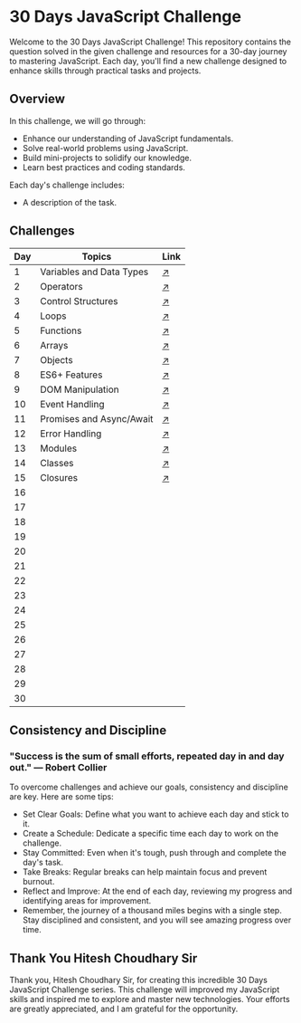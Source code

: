 # 30 Days JavaScript Challenge

Welcome to the 30 Days JavaScript Challenge! This repository contains the question solved in the given challenge and resources for a 30-day journey to mastering JavaScript. Each day, you'll find a new challenge designed to enhance skills through practical tasks and projects.

## Overview

In this challenge, we will go through:
- Enhance our understanding of JavaScript fundamentals.
- Solve real-world problems using JavaScript.
- Build mini-projects to solidify our knowledge.
- Learn best practices and coding standards.

Each day's challenge includes:
- A description of the task.

## Challenges

| Day   | Topics                  | Link                                                                                                                                    |
| ---   | ----------------------- |  --------------------------------                                                                                                       |
| 1     | Variables and Data Types|  [↗️](https://github.com/Mohit-Kucheriya/30Days_Javascript_Challenge_/blob/3f9976fb89084f3bb269a41d59343b7aa9dae3b6/Day1/script.js)    |
| 2     | Operators               |  [↗️](https://github.com/Mohit-Kucheriya/30Days_JavaScript_Challenge_/blob/c245e3f2f6b2600f948bc8ab286f5d44205af39a/Day2/script.js)    |  
| 3     | Control Structures      |  [↗️]( https://github.com/Mohit-Kucheriya/30Days_JavaScript_Challenge_/blob/5ad293841307373aa3dca0ceab168addf630aa7e/Day3/script.js )  |
| 4     | Loops                   |  [↗️]( https://github.com/Mohit-Kucheriya/30Days_JavaScript_Challenge_/blob/09153f0e7f03f177d56fb27936d934cd6131f622/Day4/script.js )  |
| 5     | Functions               |  [↗️](https://github.com/Mohit-Kucheriya/30Days_JavaScript_Challenge_/blob/a57beb95c02ea93cc33a3ff9bfc05168c51d83fa/Day5/script.js)    |
| 6     | Arrays                  |  [↗️](https://github.com/Mohit-Kucheriya/30Days_JavaScript_Challenge_/blob/49374daadd8d335689e742e0ee56db3c12ca60bb/Day6/script.js)    |
| 7     | Objects                 |  [↗️](https://github.com/Mohit-Kucheriya/30Days_JavaScript_Challenge_/blob/8ee05658633ff4de7ab48f91c34624d1879101d8/Day7/script.js)    |
| 8     | ES6+ Features           |  [↗️](https://github.com/Mohit-Kucheriya/30Days_JavaScript_Challenge_/blob/6de0f1f4e9430749d1c004f8091c9a08e4fd59fb/Day8/script.js)    |
| 9     | DOM Manipulation        |  [↗️](https://github.com/Mohit-Kucheriya/30Days_JavaScript_Challenge_/blob/72f32a360972796be98ed940ebdb0a85d593e404/Day9/script.js)    |
| 10    | Event Handling          |  [↗️](https://github.com/Mohit-Kucheriya/30Days_JavaScript_Challenge_/blob/790bb067171900abd0492a38b1fbb61c1ca775c8/Day10/script.js)   |
| 11    | Promises and Async/Await|  [↗️](https://github.com/Mohit-Kucheriya/30Days_JavaScript_Challenge_/blob/b69ba9652e352e44b1c4a3e0744cc62366ebaf5b/Day11/script.js)   |
| 12    | Error Handling          |  [↗️](https://github.com/Mohit-Kucheriya/30Days_JavaScript_Challenge_/blob/45a7d277dd2f575c8e3032b4a01292fb088a9b58/Day12/script.js)   |
| 13    | Modules                 |  [↗️](https://github.com/Mohit-Kucheriya/30Days_JavaScript_Challenge_/blob/285fea908dd94e835405ce9a5be805515fea832e/Day13/script1.js)  |
| 14    | Classes                 |  [↗️](https://github.com/Mohit-Kucheriya/30Days_JavaScript_Challenge_/blob/0bbf913f7fba60cd65d6ee9ec2b350afc29f19d2/Day14/script.js)   |
| 15    | Closures                |  [↗️](https://github.com/Mohit-Kucheriya/30Days_JavaScript_Challenge_/blob/19eb77207c3d83753bf07e2d6ed58b845ec8f852/Day15/script.js)   |
| 16    |                         |                                    |
| 17    |                         |                                    |
| 18    |                         |                                    |
| 19    |                         |                                    |
| 20    |                         |                                    |
| 21    |                         |                                    |
| 22    |                         |                                    |
| 23    |                         |                                    |
| 24    |                         |                                    |
| 25    |                         |                                    |
| 26    |                         |                                    |
| 27    |                         |                                    |
| 28    |                         |                                    |
| 29    |                         |                                    |
| 30    |                         |                                    |


## Consistency and Discipline
### "Success is the sum of small efforts, repeated day in and day out." — Robert Collier

To overcome challenges and achieve our goals, consistency and discipline are key. Here are some tips:

- Set Clear Goals: Define what you want to achieve each day and stick to it.
- Create a Schedule: Dedicate a specific time each day to work on the challenge.
- Stay Committed: Even when it's tough, push through and complete the day's task.
- Take Breaks: Regular breaks can help maintain focus and prevent burnout.
- Reflect and Improve: At the end of each day, reviewing my progress and identifying areas for improvement.
- Remember, the journey of a thousand miles begins with a single step. Stay disciplined and consistent, and you will see amazing progress over time.


## Thank You Hitesh Choudhary Sir

Thank you, Hitesh Choudhary Sir, for creating this incredible 30 Days JavaScript Challenge series. This challenge will improved my JavaScript skills and inspired me to explore and master new technologies. Your efforts are greatly appreciated, and I am grateful for the opportunity.

